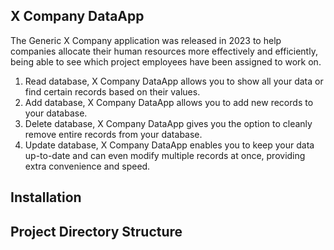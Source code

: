 
## X Company DataApp
The Generic X Company application was released in 2023 to help companies allocate their human resources more effectively and efficiently, being able to see which project employees have been assigned to work on.

1. Read database, X Company DataApp allows you to show all your data or find certain records based on their values.
2. Add database, X Company DataApp allows you to add new records to your database.
3. Delete database, X Company DataApp gives you the option to cleanly remove entire records from your database.
4. Update database, X Company DataApp enables you to keep your data up-to-date and can even modify multiple records at once, providing extra convenience and speed.

## Installation

## Project Directory Structure
